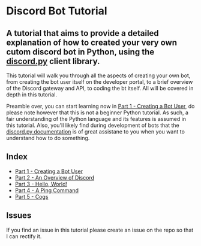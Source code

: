 # Discord Bot Tutorial

## A tutorial that aims to provide a detailed explanation of how to created your very own cutom discord bot in Python, using the [discord.py](https://discordpy.readthedocs.io) client library.

This tutorial will walk you through all the aspects of creating your own bot, from creating the bot user itself on the developer portal, to a brief overview of the Discord gateway and API, to coding the bt itself. All will be covered in depth in this tutorial.

Preamble over, you can start learning now in [Part 1 - Creating a Bot User,](docs/part1.md) do please note however that this is not a beginner Python tutorial. As such, a fair understanding of the Python language and its features is assumed in this tutorial. Also, you'll likely find during development of bots that the [discord.py documentation](https://discordpy.readthedocs.io) is of great assistane to you when you want to understand how to do something.

## Index

- [Part 1 - Creating a Bot User](docs/part1.md)
- [Part 2 - An Overview of Discord](docs/part2.md)
- [Part 3 - Hello, World!](docs/part3.md)
- [Part 4 - A Ping Command](docs/part4.md)
- [Part 5 - Cogs](docs/part5.md)

## Issues

If you find an issue in this tutorial please create an issue on the repo so that I can rectify it.
